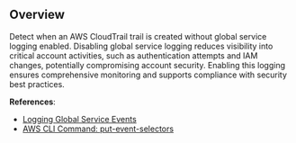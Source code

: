 ## Overview

Detect when an AWS CloudTrail trail is created without global service logging enabled. Disabling global service logging reduces visibility into critical account activities, such as authentication attempts and IAM changes, potentially compromising account security. Enabling this logging ensures comprehensive monitoring and supports compliance with security best practices.

**References**:
- [Logging Global Service Events](https://docs.aws.amazon.com/awscloudtrail/latest/userguide/logging-management-events-with-cloudtrail.html)
- [AWS CLI Command: put-event-selectors](https://awscli.amazonaws.com/v2/documentation/api/latest/reference/cloudtrail/put-event-selectors.html)